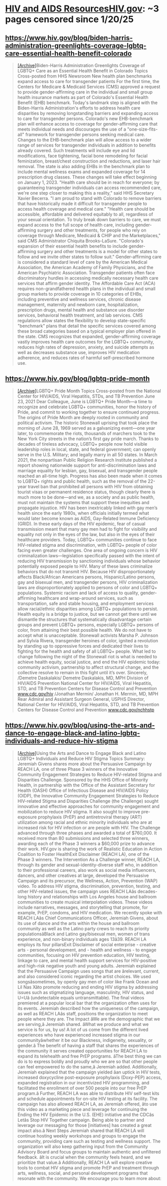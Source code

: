 



# [HIV and AIDS ResourcesHIV.gov](hiv.gov): ~3 pages censored since 1/20/25

## https://www.hiv.gov/blog/biden-harris-administration-greenlights-coverage-lgbtq-care-essential-health-benefit-colorado


> [[Archive]](https://web.archive.org/web/20240000000000*/https://www.hiv.gov/blog/biden-harris-administration-greenlights-coverage-lgbtq-care-essential-health-benefit-colorado)Biden-Harris Administration Greenlights Coverage of LGBTQ+ Care as an Essential Health Benefit in Colorado Topics Cross-posted from HHS Newsroom New health plan benchmarks expand access to care for transgender patients For the first time, the Centers for Medicare & Medicaid Services (CMS) approved a request to provide gender-affirming care in the individual and small group health insurance markets as part of Colorado's Essential Health Benefit (EHB) benchmark. Today's landmark step is aligned with the Biden-Harris Administration's efforts to address health care disparities by removing longstanding barriers and expanding access to care for transgender persons. Colorado's new EHB-benchmark plan will enhance access to coverage for gender-affirming care that meets individual needs and discourages the use of a "one-size-fits-all" framework for transgender persons seeking medical care. Changes to the EHB-benchmark plan will allow access to a wider range of services for transgender individuals in addition to benefits already covered. Such treatments will include eye and lid modifications, face tightening, facial bone remodeling for facial feminization, breast/chest construction and reductions, and laser hair removal. The state is also adding EHBs in the benchmark plan to include mental wellness exams and expanded coverage for 14 prescription drug classes. These changes will take effect beginning on January 1, 2023. "Health care should be in reach for everyone; by guaranteeing transgender individuals can access recommended care, we're one step closer to making this a reality," said HHS Secretary Xavier Becerra. "I am proud to stand with Colorado to remove barriers that have historically made it difficult for transgender people to access health coverage and medical care." "Health care should be accessible, affordable and delivered equitably to all, regardless of your sexual orientation. To truly break down barriers to care, we must expand access to the full scope of health care, including gender-affirming surgery and other treatments, for people who rely on coverage through Medicare, Medicaid & CHIP and the Marketplaces," said CMS Administrator Chiquita Brooks-LaSure. "Colorado's expansion of their essential health benefits to include gender-affirming surgery and other treatments is a model for other states to follow and we invite other states to follow suit." Gender-affirming care is considered a standard level of care by the American Medical Association, the American Academy of Family Physicians, and the American Psychiatric Association. Transgender patients often face discriminatory hurdles in accessing medically necessary health care services that affirm gender identity. The Affordable Care Act (ACA) requires non-grandfathered health plans in the individual and small group markets to provide coverage in 10 categories of EHBs, including preventive and wellness services, chronic disease management, maternity and newborn care, hospitalization, prescription drugs, mental health and substance use disorder services, behavioral health treatment, and lab services. CMS regulations allow states the flexibility to develop state-specific "benchmark" plans that detail the specific services covered among these broad categories based on a typical employer plan offered in the state. CMS recognizes that expanded, gender-affirming coverage vastly improves health care outcomes for the LGBTQ+ community, reduces high rates of depression, anxiety, and suicide attempts as well as decreases substance use, improves HIV medication adherence, and reduces rates of harmful self-prescribed hormone use.
## https://www.hiv.gov/blog/lgbtq-pride-month


> [[Archive]](https://web.archive.org/web/20240000000000*/https://www.hiv.gov/blog/lgbtq-pride-month)LGBTQ+ Pride Month Topics Cross-posted from the National Center for HIV/AIDS, Viral Hepatitis, STDs, and TB Prevention June 23, 2021 Dear Colleague, June is LGBTQ+ Pride Month—a time to recognize and celebrate LGBTQ+ communities, honor the history of Pride, and commit to working together to ensure continued progress. The origins of Pride Month are deeply rooted in community and political activism. The historic Stonewall uprising that took place the morning of June 28, 1969 served as a galvanizing event—one year later, to commemorate the riots, thousands of marchers took to the New York City streets in the nation’s first gay pride march. Thanks to decades of tireless advocacy, LGBTQ+ people now hold visible leadership roles in local, state, and federal government; can openly serve in the U.S. Military; and legally marry in all 50 states. In March 2021, the nonpartisan Public Religion Research Institute published a report showing nationwide support for anti-discrimination laws and marriage equality for lesbian, gay, bisexual, and transgender people reached an all-time high. Progress has also been made when it comes to LGBTQ+ rights and public health, such as the removal of the 22-year travel ban that prohibited all persons with HIV from obtaining tourist visas or permanent residence status, though clearly there is much more to be done—and we, as a society and as public health, must not maintain the systems that support these inequities and propagate injustice. HIV has been inextricably linked with gay men’s health since the early 1980s, when officials initially termed what would later become known as AIDS, Gay-Related Immune Deficiency (GRID). In these early days of the HIV epidemic, fear of casual transmission meant that many gay men had to fight for visibility and equality not only in the eyes of the law, but also in the eyes of their healthcare providers. Today, LGBTQ+ communities continue to face HIV-related stigma and discrimination, with LGBTQ+ people of color facing even greater challenges. One area of ongoing concern is HIV criminalization laws—legislation specifically passed with the intent of reducing HIV transmission by sanctioning individuals whose behavior potentially exposed people to HIV. Many of these laws criminalize behaviors that do not transmit HIV. Because HIV disproportionately affects Black/African Americans persons, Hispanic/Latino persons, gay and bisexual men, and transgender persons, HIV criminalization laws are disproportionately applied to persons of color and LGBTQ+ populations. Systemic racism and lack of access to quality, gender-affirming healthcare and wrap-around services, such as transportation, safe and stable housing, and employment services allow racial/ethnic disparities among LGBTQ+ populations to persist. Health equity is a bridge to justice, but we cannot get there until we dismantle the structures that systematically disadvantage certain groups and prevent LGBTQ+ persons, especially LGBTQ+ persons of color, from attaining their best possible health. We do not have to accept what is unacceptable. Stonewall activists Marsha P. Johnson and Sylvia Rivera, transgender heroines of color, ignited a revolution by standing up to oppressive forces and dedicated their lives to fighting for the health and safety of all LGBTQ+ people. What led to change following the night of the Stonewall riot is what is needed to achieve health equity, social justice, and end the HIV epidemic today: community activism, partnership to affect structural change, and the collective resolve to remain in this fight until it’s over. Sincerely, /Demetre Daskalakis/ Demetre Daskalakis, MD, MPH Division of HIV/AIDS Prevention National Center for HIV/AIDS, Viral Hepatitis, STD, and TB Prevention Centers for Disease Control and Prevention www.cdc.gov/hiv /Jonathan Mermin/ Jonathan H. Mermin, MD, MPH Rear Admiral and Assistant Surgeon General, USPHS Director, National Center for HIV/AIDS, Viral Hepatitis, STD, and TB Prevention Centers for Disease Control and Prevention www.cdc.gov/nchhstp
## https://www.hiv.gov/blog/using-the-arts-and-dance-to-engage-black-and-latino-lgbtq-individuals-and-reduce-hiv-stigma


> [[Archive]](https://web.archive.org/web/20240000000000*/https://www.hiv.gov/blog/using-the-arts-and-dance-to-engage-black-and-latino-lgbtq-individuals-and-reduce-hiv-stigma)Using the Arts and Dance to Engage Black and Latino LGBTQ+ Individuals and Reduce HIV Stigma Topics Summary: Jeremiah Givens shares more about the Persuasive Campaign by REACH LA, one of three Phase 3 winners of the Innovative Community Engagement Strategies to Reduce HIV-related Stigma and Disparities Challenge. Sponsored by the HHS Office of Minority Health, in partnership with the Office of the Assistant Secretary for Health (OASH) Office of Infectious Disease and HIV/AIDS Policy (OIDP), the Innovative Community Engagement Strategies to Reduce HIV-related Stigma and Disparities Challenge (the Challenge) sought innovative and effective approaches for community engagement and mobilization to reduce HIV stigma. It also sought to improve pre-exposure prophylaxis (PrEP) and antiretroviral therapy (ART) utilization among racial and ethnic minority individuals who are at increased risk for HIV infection or are people with HIV. The Challenge advanced through three phases and awarded a total of $760,000. It received more than 80 submissions and selected three winners, awarding each of the Phase 3 winners a $60,000 prize to advance their work. HIV.gov is sharing the work of Realistic Education in Action Coalition to Foster HealthExit Disclaimer (REACH LA), one of the Phase 3 winners. The Intervention As a Challenge winner, REACH LA, through its gender and sexual-identity-diverse staff who, in addition to their professional careers, also work as social media influencers, dancers, and other creatives at large, developed the Persuasive Campaign and its precursor, the Wellness, Action, Prevention (WAP) video. To address HIV stigma, discrimination, prevention, testing, and other HIV-related issues, the campaign uses REACH LAâs decades-long history and relationships with Los Angeles house and ballroom communities to create musical interpolation videos. These videos include narratives, messages, and storytelling that promote, for example, PrEP, condoms, and HIV medication. We recently spoke with REACH LAâs Chief Communications Officer, Jeremiah Givens, about its use of dance and the arts within the house and ballroom community as well as the Latino party crews to reach its priority populationsâBlack and Latino gay/bisexual men, women of trans experience, and non-binary individuals ages 13â39. REACH LA employs its four pillarsExit Disclaimer of social enterprise - creative arts - personal development, and - health and wellness - to engage communities, focusing on HIV prevention education, HIV testing, linkage to care, and mental health support services for HIV-positive and high-risk negative youth and young adults. Jeremiah explained that the Persuasive Campaign uses songs that are ârelevant, current, and also considered iconic regarding the artist choices. We used songsâsometimes, by openly gay men of color like Frank Ocean and Lil Nas Xâto promote reducing and ending HIV stigma by addressing issues such as stigmatizing language, masculinity, HIV status, and U=Uâ (undetectable equals untransmittable). The final videos premiered at a popular local bar that the organization often uses for its events. Jeremiah described how the uniqueness of the campaign, as well as REACH LAâs staff, positions the organization to meet people where they are. The Impact âWe are the demographic that we are serving,â Jeremiah shared. âWhat we produce and what we service is for us, by us! A lot of us come from the different lived experiences who have experienced increased stigma in our communityâwhether it be our Blackness, indigeneity, sexuality, or gender.â The benefit of having a staff that shares the experiences of the community it serves created opportunities for REACH LA to expand its telehealth and free PrEP programs. âThe best thing we can do is to express boldly and proudly who we are so that other people can feel empowered to do the same,â Jeremiah added. Additionally, Jeremiah explained that the campaign yielded âan uptick in HIV tests, increased doxycycline post-exposure prophylaxis (Doxy-PEP) access, expanded registration in our incentivized HIV programming, and facilitated the enrollment of over 500 people into our free PrEP program.â Further, REACH LA was able to distribute HIV self-test kits and schedule appointments for on-site HIV testing at its facility. The campaign has also allowed REACH LA, as Jeremiah offered, âto use this video as a marketing piece and leverage for continuing the Ending the HIV Epidemic in the U.S. (EHE) initiative and the CDCâs Letâs Stop HIV Together campaign. Being able to partner and leverage our messaging for those [initiatives] has created a great impact also.â Next Steps Jeremiah shared that REACH LA will continue hosting weekly workshops and groups to engage the community, providing care such as testing and wellness support. The organization will also keep gathering input from the Community Advisory Board and focus groups to maintain authentic and unfiltered feedback. âIt is crucial when the community feels heard, and we prioritize that value.â Additionally, REACH LA will explore creative tools to combat HIV stigma and promote PrEP and treatment through arts, wellness, social, and personal development programs that resonate with the community. We encourage you to learn more about: